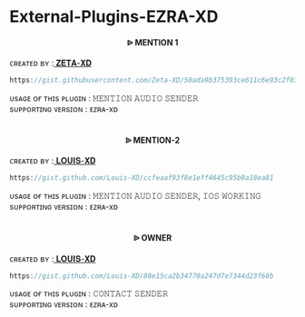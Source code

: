 # External-Plugins-EZRA-XD


<h4 align="center">  ᐉ MENTION 1</h1>

   ᴄʀᴇᴀᴛᴇᴅ ʙʏ :<a href="http://www.github.com/Zeta-XD"> 𝐙𝐄𝐓𝐀-𝐗𝐃</a>

```js
https://gist.githubusercontent.com/Zeta-XD/50ada9b375393ce611c6e93c2f03bb3f
```
ᴜsᴀɢᴇ ᴏғ ᴛʜɪs ᴘʟᴜɢɪɴ : 𝙼𝙴𝙽𝚃𝙸𝙾𝙽 𝙰𝚄𝙳𝙸𝙾 𝚂𝙴𝙽𝙳𝙴𝚁<br /> 
sᴜᴘᴘᴏʀᴛɪɴɢ ᴠᴇʀsɪᴏɴ : ᴇᴢʀᴀ-xᴅ
<br />
<br />

<h4 align="center">  ᐉ MENTION-2</h1>

   ᴄʀᴇᴀᴛᴇᴅ ʙʏ :<a href="http://www.github.com/Louis-XD"> 𝐋𝐎𝐔𝐈𝐒-𝐗𝐃</a>

```js
https://gist.github.com/Louis-XD/ccfeaaf93f8e1eff4645c95b9a18ea81
```
ᴜsᴀɢᴇ ᴏғ ᴛʜɪs ᴘʟᴜɢɪɴ : 𝙼𝙴𝙽𝚃𝙸𝙾𝙽 𝙰𝚄𝙳𝙸𝙾 𝚂𝙴𝙽𝙳𝙴𝚁, 𝙸𝙾𝚂 𝚆𝙾𝚁𝙺𝙸𝙽𝙶<br /> 
sᴜᴘᴘᴏʀᴛɪɴɢ ᴠᴇʀsɪᴏɴ : ᴇᴢʀᴀ-xᴅ
<br />
<br />

<h4 align="center">  ᐉ OWNER</h1>

   ᴄʀᴇᴀᴛᴇᴅ ʙʏ :<a href="http://www.github.com/Louis-XD"> 𝐋𝐎𝐔𝐈𝐒-𝐗𝐃</a>

```js
https://gist.github.com/Louis-XD/88e15ca2b34770a247d7e7344d23f68b
```
ᴜsᴀɢᴇ ᴏғ ᴛʜɪs ᴘʟᴜɢɪɴ : 𝙲𝙾𝙽𝚃𝙰𝙲𝚃 𝚂𝙴𝙽𝙳𝙴𝚁<br /> 
sᴜᴘᴘᴏʀᴛɪɴɢ ᴠᴇʀsɪᴏɴ : ᴇᴢʀᴀ-xᴅ
<br />
<br />

